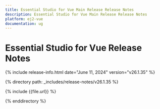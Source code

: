 ```yaml
---
title: Essential Studio for Vue Main Release Release Notes  
description: Essential Studio for Vue Main Release Release Notes  
platform: ej2-vue
documentation: ug
---
```


# Essential Studio for Vue  Release Notes  

{% include release-info.html date="June 11, 2024"  version="v26.1.35" %}

{% directory path: _includes/release-notes/v26.1.35 %}

{% include {{file.url}} %}

{% enddirectory %}